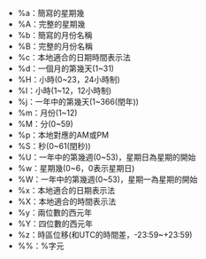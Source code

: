 * %a：簡寫的星期幾  
* %A：完整的星期幾  
* %b：簡寫的月份名稱  
* %B：完整的月份名稱  
* %c：本地適合的日期時間表示法  
* %d：一個月的第幾天(1~31)  
* %H：小時(0~23，24小時制)  
* %I：小時(1~12，12小時制)  
* %j：一年中的第幾天(1~366(閏年))  
* %m：月份(1~12)  
* %M：分(0~59)  
* %p：本地對應的AM或PM  
* %S：秒(0~61(閏秒))  
* %U：一年中的第幾週(0~53)，星期日為星期的開始  
* %w：星期幾(0~6，0表示星期日)  
* %W：一年中的第幾週(0~53)，星期一為星期的開始  
* %x：本地適合的日期表示法  
* %X：本地適合的時間表示法  
* %y：兩位數的西元年  
* %Y：四位數的西元年  
* %z：時區位移(和UTC的時間差，-23:59~+23:59)  
* %%：%字元  